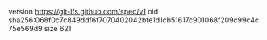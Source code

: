 version https://git-lfs.github.com/spec/v1
oid sha256:068f0c7c849ddf6f7070402042bfe1d1cb51617c901068f209c99c4c75e569d9
size 621
